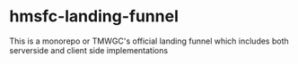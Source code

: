 # hmsfc-landing-funnel
This is a monorepo or TMWGC's official landing funnel which includes both serverside and client side implementations

